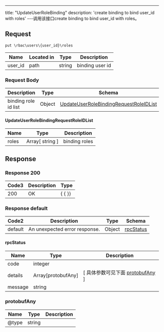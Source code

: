 ---
title: "UpdateUserRoleBinding"
description: 'create binding to bind user_id with roles'
---调用该接口create binding to bind user_id with roles。



## Request


```
put \rbac\users\{user_id}\roles
```

| Name | Located in | Type | Description | 
| ---- | ---------- | ----------- | ----------- | 
| user_id | path | string | binding user id |  

### Request Body 
| Description | Type | Schema |
| ----------- | ------ | ------ |
| binding role id list | Object | [UpdateUserRoleBindingRequestRoleIDList](#UpdateUserRoleBindingRequestRoleIDList) |

#### UpdateUserRoleBindingRequestRoleIDList

| Name | Type | Description | 
| ---- | ---- | ----------- |        
| roles | Array[ string ] | binding roles |    



## Response

### Response  200
| Code3 | Description | Type | 
| ---- | ----------- | ------ | 
| 200 | OK | {   { }} |

### Response  default 
| Code2 | Description | Type | Schema |
| ---- | ----------- | ------ | ------ |
| default | An unexpected error response. | Object | [rpcStatus](#rpcStatus) |

#### rpcStatus

| Name | Type | Description | 
| ---- | ---- | ----------- |     
| code | integer |  |          
| details | Array[protobufAny] |  [ 具体参数可见下面 [protobufAny](#protobufAny) ] |       
| message | string |  |   

### protobufAny
| Name | Type | Description | 
| ---- | ---- | ----------- |     
| @type | string |  |   



